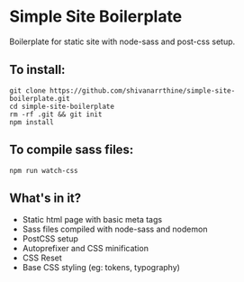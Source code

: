 # Simple Site Boilerplate

Boilerplate for static site with node-sass and post-css setup.

## To install:
```
git clone https://github.com/shivanarrthine/simple-site-boilerplate.git
cd simple-site-boilerplate
rm -rf .git && git init
npm install
```

## To compile sass files:
```
npm run watch-css
```

## What's in it?
- Static html page with basic meta tags
- Sass files compiled with node-sass and nodemon
- PostCSS setup
- Autoprefixer and CSS minification
- CSS Reset
- Base CSS styling (eg: tokens, typography)
